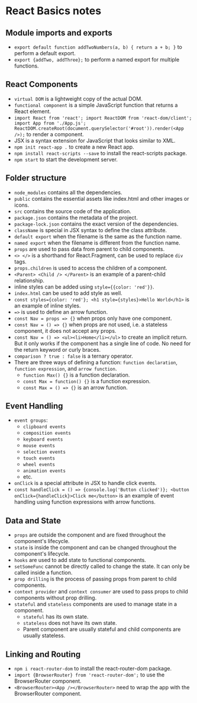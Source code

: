 # React Basics notes

## Module imports and exports 
- `export default function addTwoNumbers(a, b) { return a + b; }` to perform a default export. 
- `export {addTwo, addThree};` to perform a named export for multiple functions.

## React Components
- `virtual DOM` is a lightweight copy of the actual DOM.
- `functional component` is a simple JavaScript function that returns a React element.
- `import React from 'react'; import ReactDOM from 'react-dom/client'; import App from './App.js'; ReactDOM.createRoot(document.querySelector('#root')).render(<App />);` to render a component.
- JSX is a syntax extension for JavaScript that looks similar to XML.
- `npm init react-app .` to create a new React app.
- `npm install react-scripts --save` to install the react-scripts package.
- `npm start` to start the development server.

## Folder structure 
- `node_modules` contains all the dependencies.
- `public` contains the essential assets like index.html and other images or icons.
- `src` contains the source code of the application.
- `package.json` contains the metadata of the project.
- `package-lock.json` contains the exact version of the dependencies.
- `className` is special in JSX syntax to define the class attribute.
- `default export` when the filename is the same as the function name. 
- `named export` when the filename is different from the function name.
- `props` are used to pass data from parent to child components.
- `<> </>` is a shorthand for React.Fragment, can be used to replace `div` tags.
- `props.children` is used to access the children of a component.
- `<Parent> <Child /> </Parent>` is an example of a parent-child relationship.
- inline styles can be added using `style={{color: 'red'}}`.
- `index.html` can be used to add style as well. 
- `const styles={color: 'red'}; <h1 style={styles}>Hello World</h1>` is an example of inline styles.
- `=>` is used to define an arrow function.
- `const Nav = props => {}` when props only have one component. 
- `const Nav = () => {}` when props are not used, i.e. a stateless component, it does not accept any props.
- `const Nav = () => <ul><li>Home</li></ul>` to create an implicit return. But it only works if the component has a single line of code. No need for the return keyword or curly braces.
- `comparison ? true : false` is a ternary operator. 
- There are three ways of defining a function: `function declaration`, `function expression`, and `arrow function`.
    - `function Max() {}` is a function declaration.
    - `const Max = function() {}` is a function expression.
    - `const Max = () => {}` is an arrow function.

## Event Handling
- `event groups`: 
    - `clipboard events`
    - `composition events`
    - `keyboard events`
    - `mouse events`
    - `selection events`
    - `touch events`
    - `wheel events`
    - `animation events`
    - etc. 
- `onClick` is a special attribute in JSX to handle click events.
- `const handleClick = () => {console.log('Button clicked')}; <button onClick={handleClick}>Click me</button>` is an example of event handling using function expressions with arrow functions.

## Data and State
- `props` are outside the component and are fixed throughout the component's lifecycle.
- `state` is inside the component and can be changed throughout the component's lifecycle.
- `hooks` are used to add state to functional components.
- `setSomeFunc` cannot be directly called to change the state. It can only be called inside a function.
- `prop drilling` is the process of passing props from parent to child components.
- `context provider` and `context consumer` are used to pass props to child components without prop drilling.
- `stateful` and `stateless` components are used to manage state in a component.
    - `stateful` has its own state. 
    - `stateless` does not have its own state.
    - Parent component are usually stateful and child components are usually stateless.

## Linking and Routing 
- `npm i react-router-dom` to install the react-router-dom package.
- `import {BrowserRouter} from 'react-router-dom';` to use the BrowserRouter component.
- `<BrowserRouter><App /></BrowserRouter>` need to wrap the app with the BrowserRouter component.

